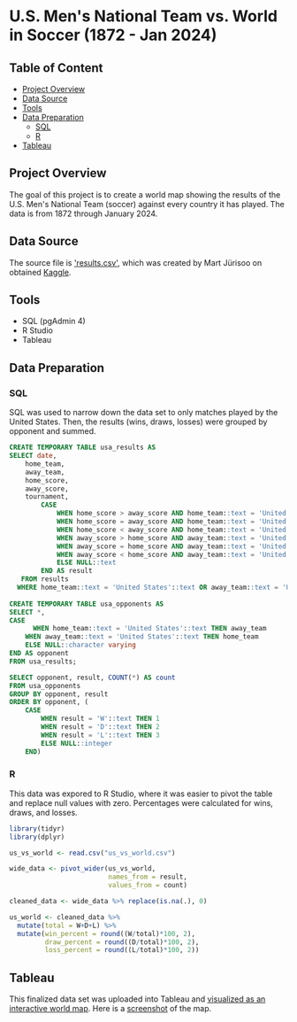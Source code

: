 # U.S. Men's National Team vs. World in Soccer (1872 - Jan 2024)

## Table of Content
- [Project Overview](#project-overview)
- [Data Source](#data-source)
- [Tools](#tools)
- [Data Preparation](#data-preparation)
  - [SQL](#sql)
  - [R](#r)
- [Tableau](#tableau)

## Project Overview
The goal of this project is to create a world map showing the results of the U.S. Men's National Team (soccer) against every country it has played. The data is from 1872 through January 2024.

## Data Source
The source file is ['results.csv'](results.csv), which was created by Mart Jürisoo on obtained [Kaggle](https://www.kaggle.com/datasets/martj42/international-football-results-from-1872-to-2017). 


## Tools
- SQL (pgAdmin 4)
- R Studio
- Tableau

## Data Preparation
### SQL
SQL was used to narrow down the data set to only matches played by the United States. Then, the results (wins, draws, losses) were grouped by opponent and summed.

```sql
CREATE TEMPORARY TABLE usa_results AS
SELECT date,
    home_team,
    away_team,
    home_score,
    away_score,
    tournament,
        CASE
            WHEN home_score > away_score AND home_team::text = 'United States'::text THEN 'W'::text
            WHEN home_score = away_score AND home_team::text = 'United States'::text THEN 'D'::text
            WHEN home_score < away_score AND home_team::text = 'United States'::text THEN 'L'::text
            WHEN away_score > home_score AND away_team::text = 'United States'::text THEN 'W'::text
            WHEN away_score = home_score AND away_team::text = 'United States'::text THEN 'D'::text
            WHEN away_score < home_score AND away_team::text = 'United States'::text THEN 'L'::text
            ELSE NULL::text
        END AS result
   FROM results
  WHERE home_team::text = 'United States'::text OR away_team::text = 'United States'::text;
  
CREATE TEMPORARY TABLE usa_opponents AS
SELECT *,
CASE
	  WHEN home_team::text = 'United States'::text THEN away_team
    WHEN away_team::text = 'United States'::text THEN home_team
    ELSE NULL::character varying
END AS opponent
FROM usa_results;

SELECT opponent, result, COUNT(*) AS count
FROM usa_opponents
GROUP BY opponent, result
ORDER BY opponent, (
	CASE
        WHEN result = 'W'::text THEN 1
        WHEN result = 'D'::text THEN 2
        WHEN result = 'L'::text THEN 3
        ELSE NULL::integer
    END)
```

### R
This data was expored to R Studio, where it was easier to pivot the table and replace null values with zero. Percentages were calculated for wins, draws, and losses.

```R
library(tidyr)
library(dplyr)

us_vs_world <- read.csv("us_vs_world.csv")

wide_data <- pivot_wider(us_vs_world,
                         names_from = result,
                         values_from = count)

cleaned_data <- wide_data %>% replace(is.na(.), 0)

us_world <- cleaned_data %>%
  mutate(total = W+D+L) %>%
  mutate(win_percent = round((W/total)*100, 2), 
         draw_percent = round((D/total)*100, 2), 
         loss_percent = round((L/total)*100, 2))
```

## Tableau
This finalized data set was uploaded into Tableau and [visualized as an interactive world map](https://public.tableau.com/app/profile/alex.berezow/viz/USMNTvsWorld/Dashboard1). Here is a [screenshot](world_map_screenshot.png) of the map.
